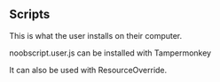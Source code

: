 ## Scripts
This is what the user installs on their computer.

noobscript.user.js can be installed with Tampermonkey

It can also be used with ResourceOverride.
